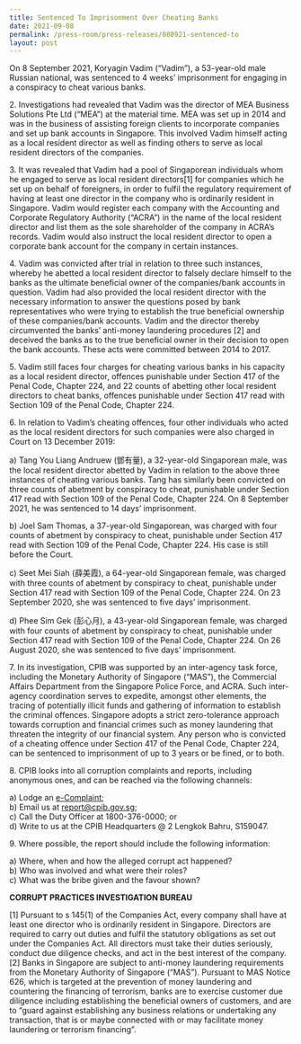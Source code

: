 ```yaml
---
title: Sentenced To Imprisonment Over Cheating Banks
date: 2021-09-08
permalink: /press-room/press-releases/080921-sentenced-to
layout: post
---
```

On 8 September 2021, Koryagin Vadim (“Vadim”), a 53-year-old male Russian national, was sentenced to 4 weeks’ imprisonment for engaging in a conspiracy to cheat various banks. 

2\.	Investigations had revealed that Vadim was the director of MEA Business Solutions Pte Ltd (“MEA”) at the material time. MEA was set up in 2014 and was in the business of assisting foreign clients to incorporate companies and set up bank accounts in Singapore. This involved Vadim himself acting as a local resident director as well as finding others to serve as local resident directors of the companies. 

3\.	It was revealed that Vadim had a pool of Singaporean individuals whom he engaged to serve as local resident directors[1] for companies which he set up on behalf of foreigners, in order to fulfil the regulatory requirement of having at least one director in the company who is ordinarily resident in Singapore. Vadim would register each company with the Accounting and Corporate Regulatory Authority (“ACRA”) in the name of the local resident director and list them as the sole shareholder of the company in ACRA’s records. Vadim would also instruct the local resident director to open a corporate bank account for the company in certain instances. 

4\.	Vadim was convicted after trial in relation to three such instances, whereby he abetted a local resident director to falsely declare himself to the banks as the ultimate beneficial owner of the companies/bank accounts in question. Vadim had also provided the local resident director with the necessary information to answer the questions posed by bank representatives who were trying to establish the true beneficial ownership of these companies/bank accounts. Vadim and the director thereby circumvented the banks’ anti-money laundering procedures [2] and deceived the banks as to the true beneficial owner in their decision to open the bank accounts. These acts were committed between 2014 to 2017. 

5\.	Vadim still faces four charges for cheating various banks in his capacity as a local resident director, offences punishable under Section 417 of the Penal Code, Chapter 224, and 22 counts of abetting other local resident directors to cheat banks, offences punishable under Section 417 read with Section 109 of the Penal Code, Chapter 224.

6\.	In relation to Vadim’s cheating offences, four other individuals who acted as the local resident directors for such companies were also charged in Court on 13 December 2019:

a) Tang You Liang Andruew (鄧有量), a 32-year-old Singaporean male, was the local resident director abetted by Vadim in relation to the above three instances of cheating various banks. Tang has similarly been convicted on three counts of abetment by conspiracy to cheat, punishable under Section 417 read with Section 109 of the Penal Code, Chapter 224. On 8 September 2021, he was sentenced to 14 days’ imprisonment. 

b) Joel Sam Thomas, a 37-year-old Singaporean, was charged with four counts of abetment by conspiracy to cheat, punishable under Section 417 read with Section 109 of the Penal Code, Chapter 224. His case is still before the Court. 

c) Seet Mei Siah (薛美霞), a 64-year-old Singaporean female, was charged with three counts of abetment by conspiracy to cheat, punishable under Section 417 read with Section 109 of the Penal Code, Chapter 224. On 23 September 2020, she was sentenced to five days’ imprisonment.

d) Phee Sim Gek (彭心月), a 43-year-old Singaporean female, was charged with four counts of abetment by conspiracy to cheat, punishable under Section 417 read with Section 109 of the Penal Code, Chapter 224. On 26 August 2020, she was sentenced to five days’ imprisonment. 

7\.	In its investigation, CPIB was supported by an inter-agency task force, including the Monetary Authority of Singapore (“MAS”), the Commercial Affairs Department from the Singapore Police Force, and ACRA. Such inter-agency coordination serves to expedite, amongst other elements, the tracing of potentially illicit funds and gathering of information to establish the criminal offences. Singapore adopts a strict zero-tolerance approach towards corruption and financial crimes such as money laundering that threaten the integrity of our financial system. Any person who is convicted of a cheating offence under Section 417 of the Penal Code, Chapter 224, can be sentenced to imprisonment of up to 3 years or be fined, or to both.  

8\. CPIB looks into all corruption complaints and reports, including anonymous ones, and can be reached via the following channels:

a) Lodge an [e-Complaint](/e-services/e-complaint-for-corrupt-conduct);<br>
b) Email us at <a href="mailto:report@cpib.gov.sg" class="spamspan">report@cpib.gov.sg</a>;<br>
c) Call the Duty Officer at 1800-376-0000; or<br>
d) Write to us at the CPIB Headquarters @ 2 Lengkok Bahru, S159047.

9\.        Where possible, the report should include the following information:

a) Where, when and how the alleged corrupt act happened?<br>
b) Who was involved and what were their roles?<br>
c) What was the bribe given and the favour shown?

**CORRUPT PRACTICES INVESTIGATION BUREAU**


[1] Pursuant to s 145(1) of the Companies Act, every company shall have at least one director who is ordinarily resident in Singapore. Directors are required to carry out duties and fulfil the statutory obligations as set out under the Companies Act. All directors must take their duties seriously, conduct due diligence checks, and act in the best interest of the company.<br>
[2]  Banks in Singapore are subject to anti-money laundering requirements from the Monetary Authority of Singapore (“MAS”). Pursuant to MAS Notice 626, which is targeted at the prevention of money laundering and countering the financing of terrorism, banks are to exercise customer due diligence including establishing the beneficial owners of customers, and are to “guard against establishing any business relations or undertaking any transaction, that is or maybe connected with or may facilitate money laundering or terrorism financing”. 


